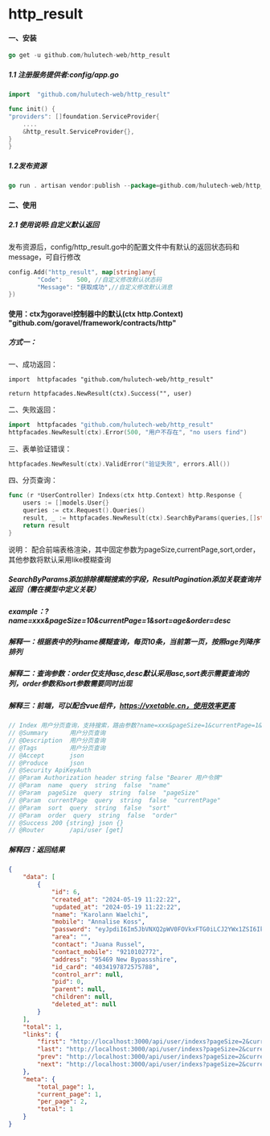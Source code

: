 # http_result

#### 一、安装
```go
go get -u github.com/hulutech-web/http_result

```
##### 1.1 注册服务提供者:config/app.go
```go
import	"github.com/hulutech-web/http_result"

func init() {
"providers": []foundation.ServiceProvider{
	....
	&http_result.ServiceProvider{},
}
}

```
##### 1.2发布资源  
```go
go run . artisan vendor:publish --package=github.com/hulutech-web/http_result

```

#### 二、使用

##### 2.1 使用说明:自定义默认返回
发布资源后，config/http_result.go中的配置文件中有默认的返回状态码和message，可自行修改
```go
config.Add("http_result", map[string]any{
		"Code":    500, //自定义修改默认状态码
		"Message": "获取成功",//自定义修改默认消息
})
```
#### 使用：ctx为goravel控制器中的默认(ctx http.Context) "github.com/goravel/framework/contracts/http"
##### 方式一：
一、成功返回：
```
import	httpfacades "github.com/hulutech-web/http_result"

return httpfacades.NewResult(ctx).Success("", user)
```
二、失败返回：
```go
import	httpfacades "github.com/hulutech-web/http_result"
httpfacades.NewResult(ctx).Error(500, "用户不存在", "no users find")
```
三、表单验证错误：
```go
httpfacades.NewResult(ctx).ValidError("验证失败", errors.All())
```
四、分页查询：
```go
func (r *UserController) Indexs(ctx http.Context) http.Response {
	users := []models.User{}
	queries := ctx.Request().Queries()
	result, _ := httpfacades.NewResult(ctx).SearchByParams(queries,[]string{"excepts"}...).ResultPagination(&users, []string{"Dept"}...)
	return result
}
```

说明： 配合前端表格渲染，其中固定参数为pageSize,currentPage,sort,order，其他参数将默认采用like模糊查询
##### SearchByParams添加排除模糊搜索的字段，ResultPagination添加关联查询并返回（需在模型中定义关联）
##### example：?name=xxx&pageSize=10&currentPage=1&sort=age&order=desc
##### 解释一：根据表中的列name模糊查询，每页10条，当前第一页，按照age列降序排列
##### 解释二：查询参数：order仅支持asc,desc默认采用asc,sort表示需要查询的列，order参数和sort参数需要同时出现
##### 解释三：前端，可以配合vue组件，https://vxetable.cn，使用效率更高
```go
// Index 用户分页查询，支持搜索，路由参数?name=xxx&pageSize=1&currentPage=1&sort=xxx&order=xxx,等其他任意的查询参数
// @Summary      用户分页查询
// @Description  用户分页查询
// @Tags         用户分页查询
// @Accept       json
// @Produce      json
// @Security ApiKeyAuth
// @Param Authorization header string false "Bearer 用户令牌"
// @Param  name  query  string  false  "name"
// @Param  pageSize  query  string  false  "pageSize"
// @Param  currentPage  query  string  false  "currentPage"
// @Param  sort  query  string  false  "sort"
// @Param  order  query  string  false  "order"
// @Success 200 {string} json {}
// @Router       /api/user [get]
```

##### 解释四：返回结果
```json
{
    "data": [
        {
            "id": 6,
            "created_at": "2024-05-19 11:22:22",
            "updated_at": "2024-05-19 11:22:22",
            "name": "Karolann Waelchi",
            "mobile": "Annalise Koss",
            "password": "eyJpdiI6Im5JbVNXQ2pWV0FOVkxFTG0iLCJ2YWx1ZSI6IkJKYTc5bWt0WWRrUFRPYVJlMW5NcWN0SXFWK29iYVBqIn0=",
            "area": "",
            "contact": "Juana Russel",
            "contact_mobile": "9210102772",
            "address": "95469 New Bypassshire",
            "id_card": "4034197872575788",
            "control_arr": null,
            "pid": 0,
            "parent": null,
            "children": null,
            "deleted_at": null
        }
    ],
    "total": 1,
    "links": {
        "first": "http://localhost:3000/api/user/indexs?pageSize=2&currentPage=1",
        "last": "http://localhost:3000/api/user/indexs?pageSize=2&currentPage=0",
        "prev": "http://localhost:3000/api/user/indexs?pageSize=2&currentPage=0",
        "next": "http://localhost:3000/api/user/indexs?pageSize=2&currentPage=2"
    },
    "meta": {
        "total_page": 1,
        "current_page": 1,
        "per_page": 2,
        "total": 1
    }
}
```
